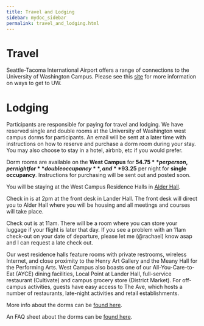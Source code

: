 ```yaml
---
title: Travel and Lodging
sidebar: mydoc_sidebar
permalink: travel_and_lodging.html
---
```


<!---
The meeting will happen in the [Odegaard Undergraduate Library](https://www.google.com/maps/place/Odegaard+Undergraduate+Library+(OUG)/@47.6564656,-122.3125347,17z/data=!3m1!4b1!4m5!3m4!1s0x549014f329bffff7:0x6efe7422cf2f2f93!8m2!3d47.656462!4d-122.310346) on the University of Washington campus. We will meet in the [Active Learning Classroom OUG 136](https://www.washington.edu/classroom/OUG+136).
--->

# Travel

Seattle-Tacoma International Airport offers a range of connections to the University of Washington Campus. Please see this [site](http://fyp.washington.edu/getting-started-at-the-university-of-washington/transportation-options/) for more information on ways to get to UW.

# Lodging

Participants are responsible for paying for travel and lodging. We have reserved single and double rooms at the University of Washington west campus dorms for participants. An email will be sent at a later time with instructions on how to reserve and purchase a dorm room during your stay. You may also choose to stay in a hotel, airbnb, etc if you would prefer.

<!---
The University of Washington maintains a list of hotels near campus on its [website](http://fyp.washington.edu/getting-started-at-the-university-of-washington/transportation-options/hotel-accommodations/).
--->
Dorm rooms are available on the **West Campus** for **$54.75** per person, per night for **double occupancy**, and **$93.25** per night for **single occupancy**. Instructions for purchasing will be sent out and posted soon.

You will be staying at the West Campus Residence Halls in [Alder Hall](https://hfs.uw.edu/Live/Housing-Locations/Alder-Hall). 

Check in is at 2pm at the front desk in Lander Hall. The front desk will direct you to Alder Hall where you will be housing and all meetings and courses will take place.

Check out is at 11am. There will be a room where you can store your luggage if your flight is later that day. If you see a problem with an 11am check-out on your date of departure, please let me (@rachael) know asap and I can request a late check out.

Our west residence halls feature rooms with private restrooms, wireless Internet, and close proximity to the Henry Art Gallery and the Meany Hall for the Performing Arts. West Campus also boasts one of our All-You-Care-to-Eat (AYCE) dining facilities, Local Point at Lander Hall, full-service restaurant (Cultivate) and campus grocery store (District Market). For off-campus activities, guests have easy access to The Ave, which hosts a number of restaurants, late-night activities and retail establishments.

More info about the dorms can be [found here](https://hfs.uw.edu/Conference-Services/Conference-Guests).

An FAQ sheet about the dorms can be [found here](https://hfs.uw.edu/getmedia/750942d5-7fd9-4f0f-8d0a-327cd3100fb0/Guest-FAQ.pdf.aspx).
